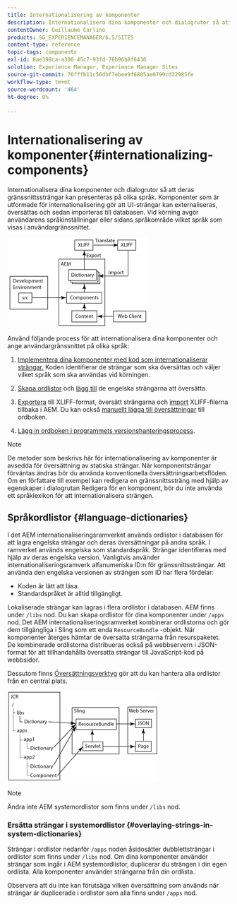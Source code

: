 ```yaml
---
title: Internationalisering av komponenter
description: Internationalisera dina komponenter och dialogrutor så att deras gränssnittssträngar kan presenteras på olika språk
contentOwner: Guillaume Carlino
products: SG_EXPERIENCEMANAGER/6.5/SITES
content-type: reference
topic-tags: components
exl-id: 8ae398ca-a300-45c7-93fd-76b96b8f6436
solution: Experience Manager, Experience Manager Sites
source-git-commit: 76fffb11c56dbf7ebee9f6805ae0799cd32985fe
workflow-type: tm+mt
source-wordcount: '464'
ht-degree: 0%

---
```


# Internationalisering av komponenter{#internationalizing-components}

Internationalisera dina komponenter och dialogrutor så att deras gränssnittssträngar kan presenteras på olika språk. Komponenter som är utformade för internationalisering gör att UI-strängar kan externaliseras, översättas och sedan importeras till databasen. Vid körning avgör användarens språkinställningar eller sidans språkområde vilket språk som visas i användargränssnittet.

![chlimage_1-9](assets/chlimage_1-9a.png)

Använd följande process för att internationalisera dina komponenter och ange användargränssnittet på olika språk:

1. [Implementera dina komponenter med kod som internationaliserar strängar.](/help/sites-developing/i18n-dev.md) Koden identifierar de strängar som ska översättas och väljer vilket språk som ska användas vid körningen.
1. [Skapa ordlistor](/help/sites-developing/i18n-translator.md#creating-a-dictionary) och [lägg till](/help/sites-developing/i18n-translator.md#adding-changing-and-removing-strings) de engelska strängarna att översätta.

1. [Exportera](/help/sites-developing/i18n-translator.md#exporting-a-dictionary) till XLIFF-format, översätt strängarna och [import](/help/sites-developing/i18n-translator.md#importing-a-dictionary) XLIFF-filerna tillbaka i AEM. Du kan också [manuellt lägga till översättningar](/help/sites-developing/i18n-translator.md#editing-translated-strings) till ordboken.

1. [Lägg in ordboken i programmets versionshanteringsprocess](/help/sites-developing/i18n-translator.md#publishing-dictionaries).

>[!NOTE]
>
>De metoder som beskrivs här för internationalisering av komponenter är avsedda för översättning av statiska strängar. När komponentsträngar förväntas ändras bör du använda konventionella översättningsarbetsflöden. Om en författare till exempel kan redigera en gränssnittssträng med hjälp av egenskaper i dialogrutan Redigera för en komponent, bör du inte använda ett språklexikon för att internationalisera strängen.

## Språkordlistor {#language-dictionaries}

I det AEM internationaliseringsramverket används ordlistor i databasen för att lagra engelska strängar och deras översättningar på andra språk. I ramverket används engelska som standardspråk. Strängar identifieras med hjälp av deras engelska version. Vanligtvis använder internationaliseringsramverk alfanumeriska ID:n för gränssnittssträngar. Att använda den engelska versionen av strängen som ID har flera fördelar:

* Koden är lätt att läsa.
* Standardspråket är alltid tillgängligt.

Lokaliserade strängar kan lagras i flera ordlistor i databasen. AEM finns under `/libs` nod. Du kan skapa ordlistor för dina komponenter under `/apps` nod. Det AEM internationaliseringsramverket kombinerar ordlistorna och gör dem tillgängliga i Sling som ett enda `ResourceBundle` -objekt. När komponenter återges hämtar de översatta strängarna från resurspaketet. De kombinerade ordlistorna distribueras också på webbservern i JSON-format för att tillhandahålla översatta strängar till JavaScript-kod på webbsidor.

Dessutom finns [Översättningsverktyg](/help/sites-developing/i18n-translator.md) gör att du kan hantera alla ordlistor från en central plats.

![chlimage_1-10](assets/chlimage_1-10a.png)

>[!NOTE]
>
>Ändra inte AEM systemordlistor som finns under `/libs` nod.

### Ersätta strängar i systemordlistor {#overlaying-strings-in-system-dictionaries}

Strängar i ordlistor nedanför `/apps` noden åsidosätter dubblettsträngar i ordlistor som finns under `/libs` nod. Om dina komponenter använder strängar som ingår i AEM systemordlistor, duplicerar du strängen i din egen ordlista. Alla komponenter använder strängarna från din ordlista.

Observera att du inte kan förutsäga vilken översättning som används när strängar är duplicerade i ordlistor som alla finns under `/apps` nod.
